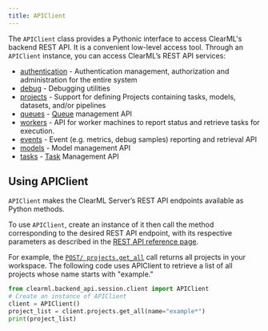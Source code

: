```yaml
---
title: APIClient
---
```


The `APIClient` class provides a Pythonic interface to access ClearML's backend REST API. It is a convenient low-level access tool. 
Through an `APIClient` instance, you can access ClearML’s REST API services:
* [authentication](../references/api/login.md) - Authentication management, authorization and administration for the entire system
* [debug](../references/api/debug.md) - Debugging utilities
* [projects](../references/api/projects.md) - Support for defining Projects containing tasks, models, datasets, and/or pipelines 
* [queues](../references/api/queues.md) - [Queue](../fundamentals/agents_and_queues.md) management API
* [workers](../references/api/workers.md) - API for worker machines to report status and retrieve tasks for execution.
* [events](../references/api/events.md) - Event (e.g. metrics, debug samples) reporting and retrieval API
* [models](../references/api/models.md) - Model management API
* [tasks](../references/api/tasks.md) - [Task](../fundamentals/task.md) Management API

## Using APIClient

`APIClient` makes the ClearML Server’s REST API endpoints available as Python methods. 

To use `APIClient`, create an instance of it then call the method corresponding to the desired REST API endpoint, with 
its respective parameters as described in the [REST API reference page](../references/api/index.md). 

For example, the [`POST/ projects.get_all`](../references/api/projects.md#post-projectsget_all) call returns all projects 
in your workspace. The following code uses APIClient to retrieve a list of all projects whose name starts with "example."

```python
from clearml.backend_api.session.client import APIClient
# Create an instance of APIClient
client = APIClient()
project_list = client.projects.get_all(name="example*")
print(project_list)
```